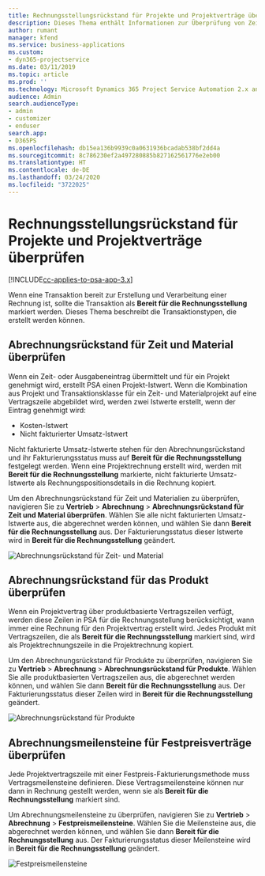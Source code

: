 ```yaml
---
title: Rechnungsstellungsrückstand für Projekte und Projektverträge überprüfen
description: Dieses Thema enthält Informationen zur Überprüfung von Zeit-, Ausgaben- und Produktrückständen sowie dazu, wie man sie als bereit für die Rechnungsstellung markiert.
author: rumant
manager: kfend
ms.service: business-applications
ms.custom:
- dyn365-projectservice
ms.date: 03/11/2019
ms.topic: article
ms.prod: ''
ms.technology: Microsoft Dynamics 365 Project Service Automation 2.x and 3.x
audience: Admin
search.audienceType:
- admin
- customizer
- enduser
search.app:
- D365PS
ms.openlocfilehash: db15ea136b9939c0a0631936bcadab538bf2dd4a
ms.sourcegitcommit: 8c786230ef2a497280885b827162561776e2eb00
ms.translationtype: HT
ms.contentlocale: de-DE
ms.lasthandoff: 03/24/2020
ms.locfileid: "3722025"
---
```

# <a name="review-the-invoicing-backlog-on-projects-and-project-contracts"></a>Rechnungsstellungsrückstand für Projekte und Projektverträge überprüfen

[!INCLUDE[cc-applies-to-psa-app-3.x](../includes/cc-applies-to-psa-app-3x.md)]

Wenn eine Transaktion bereit zur Erstellung und Verarbeitung einer Rechnung ist, sollte die Transaktion als **Bereit für die Rechnungsstellung** markiert werden. Dieses Thema beschreibt die Transaktionstypen, die erstellt werden können.

## <a name="review-the-time-and-material-billing-backlog"></a>Abrechnungsrückstand für Zeit und Material überprüfen

Wenn ein Zeit- oder Ausgabeneintrag übermittelt und für ein Projekt genehmigt wird, erstellt PSA einen Projekt-Istwert. Wenn die Kombination aus Projekt und Transaktionsklasse für ein Zeit- und Materialprojekt auf eine Vertragszeile abgebildet wird, werden zwei Istwerte erstellt, wenn der Eintrag genehmigt wird:

- Kosten-Istwert 
- Nicht fakturierter Umsatz-Istwert

Nicht fakturierte Umsatz-Istwerte stehen für den Abrechnungsrückstand und ihr Fakturierungsstatus muss auf **Bereit für die Rechnungsstellung** festgelegt werden. Wenn eine Projektrechnung erstellt wird, werden mit **Bereit für die Rechnungsstellung** markierte, nicht fakturierte Umsatz-Istwerte als Rechnungspositionsdetails in die Rechnung kopiert.

Um den Abrechnungsrückstand für Zeit und Materialien zu überprüfen, navigieren Sie zu **Vertrieb** \> **Abrechnung** \> **Abrechnungsrückstand für Zeit und Material überprüfen**. Wählen Sie alle nicht fakturierten Umsatz-Istwerte aus, die abgerechnet werden können, und wählen Sie dann **Bereit für die Rechnungsstellung** aus. Der Fakturierungsstatus dieser Istwerte wird in **Bereit für die Rechnungsstellung** geändert.

![Abrechnungsrückstand für Zeit- und Material](media/TMBacklog.png)

## <a name="review-the-product-billing-backlog"></a>Abrechnungsrückstand für das Produkt überprüfen

Wenn ein Projektvertrag über produktbasierte Vertragszeilen verfügt, werden diese Zeilen in PSA für die Rechnungsstellung berücksichtigt, wann immer eine Rechnung für den Projektvertrag erstellt wird. Jedes Produkt mit Vertragszeilen, die als **Bereit für die Rechnungsstellung** markiert sind, wird als Projektrechnungszeile in die Projektrechnung kopiert.

Um den Abrechnungsrückstand für Produkte zu überprüfen, navigieren Sie zu **Vertrieb** \> **Abrechnung** \> **Abrechnungsrückstand für Produkte**. Wählen Sie alle produktbasierten Vertragszeilen aus, die abgerechnet werden können, und wählen Sie dann **Bereit für die Rechnungsstellung** aus. Der Fakturierungsstatus dieser Zeilen wird in **Bereit für die Rechnungsstellung** geändert.

![Abrechnungsrückstand für Produkte](media/ProductBacklog.png)

## <a name="review-billing-milestones-on-fixed-price-contracts"></a>Abrechnungsmeilensteine für Festpreisverträge überprüfen

Jede Projektvertragszeile mit einer Festpreis-Fakturierungsmethode muss Vertragsmeilensteine definieren. Diese Vertragsmeilensteine können nur dann in Rechnung gestellt werden, wenn sie als **Bereit für die Rechnungsstellung** markiert sind. 

Um Abrechnungsmeilensteine zu überprüfen, navigieren Sie zu **Vertrieb** \> **Abrechnung** \> **Festpreismeilensteine**. Wählen Sie die Meilensteine aus, die abgerechnet werden können, und wählen Sie dann **Bereit für die Rechnungsstellung** aus. Der Fakturierungsstatus dieser Meilensteine wird in **Bereit für die Rechnungsstellung** geändert.

![Festpreismeilensteine](media/FPBacklog.png)
